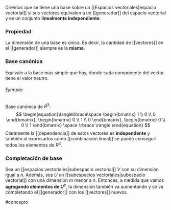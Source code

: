 Diremos que se tiene una base sobre un [[Espacios vectoriales|espacio vectorial]] si sus vectores equivalen a un [[generador]] del espacio vectorial y es un conjunto **linealmente independiente**. 

### Propiedad

La dimensión de una base es única. Es decir, la cantidad de [[vectores]] en el [[generador]] siempre es la **misma**. 

### Base canónica 

Equivale a la base más simple que hay, donde cada componente del vector tiene el valor neutro. 

###### Ejemplo:

Base canónica de $R^3$:
$$  \begin{equation}\langle\lbrace\space
		\begin{bmatrix}
			1 \\ 
			0 \\
			0
		\end{bmatrix}, \begin{bmatrix}
			0 \\ 
			1 \\
			0
		\end{bmatrix}, \begin{bmatrix}
			0 \\ 
			0 \\
			1
		\end{bmatrix} \space \rbrace \rangle
\end{equation}
		$$Claramente la [[dependencia]] de estos vectores es **independente** y también al expresarlos como [[combinación lineal]] se puede conseguir todos los elementos de $R^3$. 


### Completación de base 

Sea un [[espacios vectoriales|subespacio vectorial]] $V$ con su dimensión igual a $n$. Además, sea $U$ un [[subespacios vectoriales|subespacio vectorial]] con una dimensión $m$ menor a $n$. Entonces, a medida que vamos **agregando elementos de $U^{c}$**, la dimensión también va aumentando y se va completando el [[generador]] con los [[vectores]] nuevos. 

#concepto 